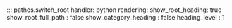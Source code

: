 # 
::: pathes.switch_root
    handler: python
    rendering:
      show_root_heading: true
      show_root_full_path : false
      show_category_heading : false
      heading_level : 1